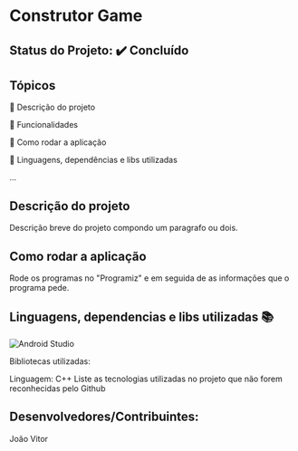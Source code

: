 # Construtor Game

## Status do Projeto: ✔️ Concluído 

## Tópicos
🔹 Descrição do projeto 

🔹 Funcionalidades

🔹 Como rodar a aplicação

🔹 Linguagens, dependências e libs utilizadas

...

## Descrição do projeto
Descrição breve do projeto compondo um paragrafo ou dois.

## Como rodar a aplicação 
Rode os programas no "Programiz" e em seguida de as informações que o programa pede.

## Linguagens, dependencias e libs utilizadas 📚
![Android Studio](https://img.shields.io/badge/Android-3DDC84?style=for-the-badge&logo=android&logoColor=white)

Bibliotecas utilizadas: 
<iostream> <cstdlib> <ctime>
  
Linguagem:
C++
Liste as tecnologias utilizadas no projeto que não forem reconhecidas pelo Github

## Desenvolvedores/Contribuintes:
João Vitor

